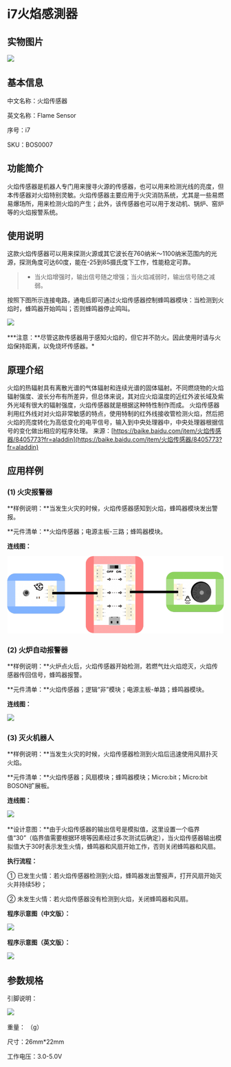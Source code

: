 # i7火焰感測器

## 实物图片

![](.gitbook/assets/boson-huo-yan-chuan-gan-qi-shi-wu-tu-pian.jpg)

## 基本信息

中文名称：火焰传感器

英文名称：Flame Sensor

序号：i7

SKU：BOS0007

## 功能简介

火焰传感器是机器人专门用来搜寻火源的传感器，也可以用来检测光线的亮度，但本传感器对火焰特别灵敏。火焰传感器主要应用于火灾消防系统，尤其是一些易燃易爆场所，用来检测火焰的产生；此外，该传感器也可以用于发动机、锅炉、窑炉等的火焰报警系统。

## 使用说明

这款火焰传感器可以用来探测火源或其它波长在760纳米～1100纳米范围内的光源，探测角度可达60度，能在-25到85摄氏度下工作，性能稳定可靠。

> * 当火焰增强时，输出信号随之增强；当火焰减弱时，输出信号随之减弱。

按照下图所示连接电路，通电后即可通过火焰传感器控制蜂鸣器模块：当检测到火焰时，蜂鸣器开始鸣叫；否则蜂鸣器停止鸣叫。

![](.gitbook/assets/boson-huo-yan-chuan-gan-qi-shi-yong-shuo-ming.png)

**\*注意：**尽管这款传感器用于感知火焰的，但它并不防火。因此使用时请与火焰保持距离，以免烧坏传感器。\*

## 原理介绍

火焰的热辐射具有离散光谱的气体辐射和连续光谱的固体辐射。不同燃烧物的火焰辐射强度、波长分布有所差异，但总体来说，其对应火焰温度的近红外波长域及紫外光域有很大的辐射强度，火焰传感器就是根据这种特性制作而成。 火焰传感器利用红外线对对火焰非常敏感的特点，使用特制的红外线接收管检测火焰，然后把火焰的亮度转化为高低变化的电平信号，输入到中央处理器中，中央处理器根据信号的变化做出相应的程序处理。 来源：[https://baike.baidu.com/item/火焰传感器/8405773?fr=aladdin](https://baike.baidu.com/item/火焰传感器/8405773?fr=aladdin)

## 应用样例

### \(1\) 火灾报警器

**样例说明：**当发生火灾的时候，火焰传感器感知到火焰，蜂鸣器模块发出警报。

**元件清单：**火焰传感器；电源主板-三路；蜂鸣器模块。

**连线图：**

![](.gitbook/assets/boson-huo-yan-chuan-gan-qi-ying-yong-yang-li-1-lian-xian-tu.png)

### \(2\) 火炉自动报警器

**样例说明：**火炉点火后，火焰传感器开始检测，若燃气灶火焰熄灭，火焰传感器传回信号，蜂鸣器报警。

**元件清单：**火焰传感器；逻辑“非”模块；电源主板-单路；蜂鸣器模块。

**连线图：**

![](.gitbook/assets/boson-huo-yan-chuan-gan-qi-ying-yong-yang-li-2-lian-xian-tu.png)

### \(3\) 灭火机器人

**样例说明：**当发生火灾的时候，火焰传感器检测到火焰后迅速使用风扇扑灭火焰。

**元件清单：**火焰传感器；风扇模块；蜂鸣器模块；Micro:bit；Micro:bit BOSON扩展板。

**连线图：**

![](.gitbook/assets/boson-huo-yan-chuan-gan-qi-ying-yong-yang-li-3-lian-xian-tu.png)

**设计意图：**由于火焰传感器的输出信号是模拟值，这里设置一个临界值“30”（临界值需要根据环境等因素经过多次测试后确定），当火焰传感器输出模拟值大于30时表示发生火情，蜂鸣器和风扇开始工作，否则关闭蜂鸣器和风扇。

**执行流程：**

① 已发生火情：若火焰传感器检测到火焰，蜂鸣器发出警报声，打开风扇开始灭火并持续5秒；

② 未发生火情：若火焰传感器没有检测到火焰，关闭蜂鸣器和风扇。

**程序示意图（中文版）：**

![](.gitbook/assets/boson-huo-yan-chuan-gan-qi-ying-yong-yang-li-3-cheng-xu-shi-yi-tu-zhong-wen-ban.png)

**程序示意图（英文版）：**

![](.gitbook/assets/boson-huo-yan-chuan-gan-qi-ying-yong-yang-li-3-cheng-xu-shi-yi-tu-ying-wen-ban.png)

## 参数规格

引脚说明：

![](.gitbook/assets/boson-huo-yan-chuan-gan-qi-yin-jiao-shuo-ming.png)

重量： （g）

尺寸：26mm\*22mm

工作电压：3.0-5.0V

